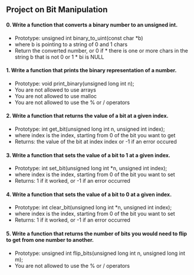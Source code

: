 ##         Project on Bit Manipulation

#### 0. Write a function that converts a binary number to an unsigned int.

* Prototype: unsigned int binary_to_uint(const char *b)
* where b is pointing to a string of 0 and 1 chars
* Return the converted number, or 0 if
        * there is one or more chars in the string b that is not 0 or 1
        * bi is NULL

#### 1. Write a function that prints the binary representation of a number.

* Prototype: void print_binary(unsigned long int n);
* You are not allowed to use arrays
* You are not allowed to use malloc
* You are not allowed to use the % or / operators

#### 2. Write a function that returns the value of a bit at a given index.

* Prototype: int get_bit(unsigned long int n, unsigned int index);
* where index is the index, starting from 0 of the bit you want to get
* Returns: the value of the bit at index index or -1 if an error occured

#### 3. Write a function that sets the value of a bit to 1 at a given index.

* Prototype: int set_bit(unsigned long int *n, unsigned int index);
* where index is the index, starting from 0 of the bit you want to set
* Returns: 1 if it worked, or -1 if an error occurred

#### 4. Write a function that sets the value of a bit to 0 at a given index.

* Prototype: int clear_bit(unsigned long int *n, unsigned int index);
* where index is the index, starting from 0 of the bit you want to set
* Returns: 1 if it worked, or -1 if an error occurred

#### 5. Write a function that returns the number of bits you would need to flip to get from one number to another.

* Prototype: unsigned int flip_bits(unsigned long int n, unsigned long int m);
* You are not allowed to use the % or / operators
